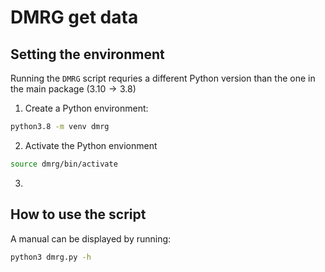 # DMRG get data

## Setting the environment 
Running the `DMRG` script requries a different Python version than the one in the main package ($3.10 \to 3.8$)

1. Create a Python environment:
```bash
python3.8 -m venv dmrg
```

2. Activate the Python envionment
```bash 
source dmrg/bin/activate
```

3. 

## How to use the script 
A manual can be displayed by running:

```bash 
python3 dmrg.py -h
```